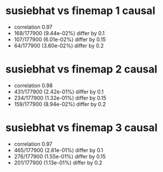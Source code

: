 # susiebhat vs finemap  1 causal

- correlation 0.97
- 168/177900 (9.44e-02%) differ by 0.1
- 107/177900 (6.01e-02%) differ by 0.15
- 64/177900 (3.60e-02%) differ by 0.2


# susiebhat vs finemap  2 causal

- correlation 0.98
- 431/177900 (2.42e-01%) differ by 0.1
- 234/177900 (1.32e-01%) differ by 0.15
- 159/177900 (8.94e-02%) differ by 0.2


# susiebhat vs finemap  3 causal

- correlation 0.97
- 465/177900 (2.61e-01%) differ by 0.1
- 276/177900 (1.55e-01%) differ by 0.15
- 201/177900 (1.13e-01%) differ by 0.2



